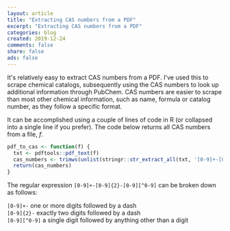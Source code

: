 ```yaml
---
layout: article
title: "Extracting CAS numbers from a PDF"
excerpt: "Extracting CAS numbers from a PDF"
categories: blog
created: 2019-12-24
comments: false
share: false
ads: false
---
```


It's relatively easy to extract CAS numbers from a PDF.  I've used this to scrape chemical catalogs, subsequently using the CAS numbers to look up additional information through PubChem.  CAS numbers are easier to scrape than most other chemical information, such as name, formula or catalog number, as they follow a specific format.

It can be accomplished using a couple of lines of code in R (or collapsed into a single line if you prefer).  The code below returns all CAS numbers from a file, *f*.

```r
pdf_to_cas <- function(f) {
  txt <- pdftools::pdf_text(f)
  cas_numbers <- trimws(unlist(stringr::str_extract_all(txt, '[0-9]+-[0-9]{2}-[0-9][^0-9]')))
  return(cas_numbers)
}
```

The regular expression `[0-9]+-[0-9]{2}-[0-9][^0-9]` can be broken down as follows:

`[0-9]+-`      one or more digits followed by a dash  
`[0-9]{2}-`    exactly two digits followed by a dash  
`[0-9][^0-9]`  a single digit followed by anything other than a digit  
